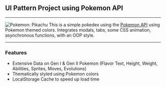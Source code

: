 ## UI Pattern Project using Pokemon API
<hr>

![Pokemon: Pikachu](https://raw.githubusercontent.com/PokeAPI/sprites/master/sprites/pokemon/25.png) This is a simple pokedex using the [Pokemon API](https://pokeapi.co) using Pokemon themed colors. Integrates modals, tabs, some CSS animation, asynchronous functions, with an OOP style.

<hr>

### Features
- Extensive Data on Gen I &amp; Gen II Pokemon
    (Flavor Text, Height, Weight, Abilities, Sprites, Moves, Evolutions)
- Thematically styled using Pokemon colors
- LocalStorage Cache to speed up load time

